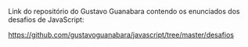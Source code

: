 Link do repositório do Gustavo Guanabara contendo os enunciados dos desafios de JavaScript:

https://github.com/gustavoguanabara/javascript/tree/master/desafios